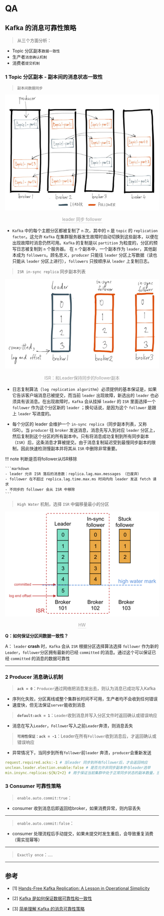 # QA

## Kafka 的消息可靠性策略

> 从三个方面分析：

- Topic 分区副本`数据一致性`
- 生产者`消息确认机制`
- 消费者`提交机制`

### 1 **Topic 分区副本 - 副本间的消息状态一致性**

> `副本间数据同步`

![](./img/fig22.jpeg)
<center>
    <div style="color:orange; border-bottom: 1px solid #d9d9d9;
    display: inline-block;
    color: #999;
    padding: 2px;">leader 同步 follower</div>
</center>

- `Kafka` 中的每个主题分区都被复制了 `n` 次，其中的 `n` 是 `topic` 的 `replication factor`。这允许 `Kafka` 在集群服务器发生故障时自动切换到这些副本，以便在出现故障时消息仍然可用。`Kafka` 的复制是以 `partition` 为粒度的，分区的预写日志被复制到 `n` 个服务器。 在 `n` 个副本中，一个副本作为 `leader`，其他副本成为 `followers`。顾名思义，`producer` 只能往 `leader` 分区上写数据（读也只能从 `leader` 分区上进行），`followers` 只按顺序从 `leader` 上复制日志。

> `ISR in-sync replica` 同步副本列表

![](./img/fig51.jpeg)
<center>
    <div style="color:orange; border-bottom: 1px solid #d9d9d9;
    display: inline-block;
    color: #999;
    padding: 2px;">ISR：和Leader保持同步的follower副本</div>
</center>

- 日志复制算法（`log replication algorithm`）必须提供的基本保证是，如果它告诉客户端消息已被提交，而当前 `leader` 出现故障，新选出的 `leader` 也必须具有该消息。在出现故障时，`Kafka` 会从挂掉 `leader` 的 `ISR` 里面选择一个 `follower` 作为这个分区新的 `leader` ；换句话说，是因为这个 `follower` 是跟上 `leader` 写进度的。

- 每个分区的 leader 会维护一个 `in-sync replica`（同步副本列表，又称 ISR）。当 `producer` 往 `broker` 发送消息，消息先写入到对应 `leader` 分区上，然后复制到这个分区的所有副本中。只有将消息成功复制到所有同步副本（`ISR`）后，这条消息才算被提交。由于消息复制延迟受到最慢同步副本的限制，因此快速检测慢副本并将其从 `ISR` 中删除非常重要。 

!!! note 判断是否将follower从ISR移除

	```markdown
	- leader 允许 ISR 落后的消息数：replica.lag.max.messages （已废弃）
	- follower 在不超过 replica.lag.time.max.ms 时间内向 leader 发送 fetch 请求
	- 不同步的 follower 会从 ISR 中移除
	```

> `High Water` 机制，选择 `ISR` 中偏移量最小的分区

![](./img/OYEFY.png)
<center>
    <div style="color:orange; border-bottom: 1px solid #d9d9d9;
    display: inline-block;
    color: #999;
    padding: 2px;">HW</div>
</center>

**Q：如何保证分区间数据一致性？**

A： `leader` **crash** 时，`Kafka` 会从 `ISR` 根据分区选择算法选择 `follower` 作为新的`Leader`，`follower`分区拥有最新的已经 `committed` 的消息。通过这个可以保证已经 `committed` 的消息的数据可靠性
___


### 2 **Producer 消息确认机制**

> **`ack = 0`**：`Producer`通过网络把消息发出去，则认为消息已成功写入Kafka

- 序列化失败，分区离线或整个集群长时间不可用，生产者均不会收到任何错误
- 速度快，但无法保证`server`能收到消息

> **`default:ack = 1`**：`Leader`收到消息并写入分区文件时返回确认或错误响应

- 消息在写入`Leader`，`Follower`写入之前`Leader`奔溃，则消息丢失

> **`可用性保证：ack = -1`**：Leader在所有`Follower`收到消息后，才返回确认或错误响应

- 异常情况下，当同步到所有`follower`前`leader` 奔溃，`producer`会重新发送

```yaml
request.required.acks:-1 # 当leader 同步到所有follower后，才会返回响应
unclean.leader.election.enable:false # 是否允许非同步副本参与leader选举
min.insync.replicas:${N/2+2} # 用于保证当前集群中处于正常同步状态的副本数量，当实际值小于配置值时，集群停止服务
```


### 3 **Consumer 可靠性策略**

> `enable.auto.commit:true`：

- consumer 收到消息后即返回给broker，如果消费异常，则内容丢失
___
> `enable.auto.commit:false`：

- consumer 处理流程后手动提交，如果未提交时发生重启，会导致重复消费（需实现幂等）
___

> `Exactly once`：....
___

## 参考


- [1] [Hands-Free Kafka Replication: A Lesson in Operational Simplicity](https://www.confluent.io/blog/hands-free-kafka-replication-a-lesson-in-operational-simplicity/)

- [2] [Kafka 是如何保证数据可靠性和一致性](https://cloud.tencent.com/developer/article/1488458)

- [3] [简单理解 Kafka 的消息可靠性策略](https://cloud.tencent.com/developer/article/1752150)

